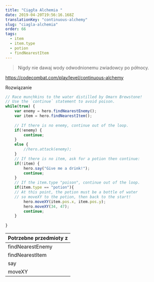 ```yaml
---
title: "Ciągła Alchemia "
date: 2019-04-20T19:56:16.168Z
translationKey: "continuous-alchemy"
slug: "ciagla-alchemia"
order: 66
tags:
  - item
  - item.type
  - potion
  - findNearestItem
---
```


> Nigdy nie dawaj wody odwodnionemu zwiadowcy po północy.

https://codecombat.com/play/level/continuous-alchemy

Rozwiązanie

```javascript
// Race munchkins to the water distilled by Omarn Brewstone!
// Use the `continue` statement to avoid poison.
while(true) {
    var enemy = hero.findNearestEnemy();
    var item = hero.findNearestItem();
    
    // If there is no enemy, continue out of the loop.
    if(!enemy) {
        continue;
    }
    else {
        //hero.attack(enemy);
    }
    // If there is no item, ask for a potion then continue:
    if(!item) {
        hero.say("Give me a drink!");
        continue;
    }
    // If the item.type "poison", continue out of the loop.
    if(item.type == "potion"){
    // At this point, the potion must be a bottle of water
    // so moveXY to the potion, then back to the start!
        hero.moveXY(item.pos.x, item.pos.y);
        hero.moveXY(34, 47);
        continue;
    }
    
}

```

Potrzebne przedmioty z |
--- |
findNearestEnemy |
findNearestItem |
say |
moveXY |


